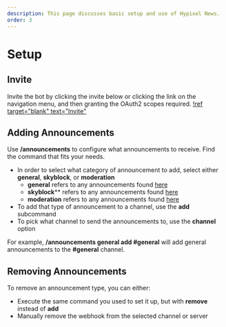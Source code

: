```yaml
---
description: This page discusses basic setup and use of Hypixel News.
order: 3
---
```

# Setup

## Invite
Invite the bot by clicking the invite below or clicking the link on the navigation menu, and then granting the OAuth2 scopes required.
[!ref target="blank" text="Invite"](../invite.md)

## Adding Announcements
Use **/announcements** to configure what announcements to receive. Find the command that fits your needs.
- In order to select what category of announcement to add, select either **general**, **skyblock**, or **moderation**
  - **general** refers to any announcements found [here](https://hypixel.net/forums/news-and-announcements.4/ "News and Announcements")
  - **skyblock**** refers to any announcements found [here](https://hypixel.net/forums/skyblock-patch-notes.158/ "SkyBlock Patch Notes")
  - **moderation** refers to any announcements found [here](https://hypixel.net/forums/moderation-information-and-changes.164/ "Moderation Information and Changes")
- To add that type of announcement to a channel, use the **add** subcommand
- To pick what channel to send the announcements to, use the **channel** option

For example, **/announcements general add #general** will add general announcements to the **#general** channel.

## Removing Announcements
To remove an announcement type, you can either:
- Execute the same command you used to set it up, but with **remove** instead of **add**
- Manually remove the webhook from the selected channel or server